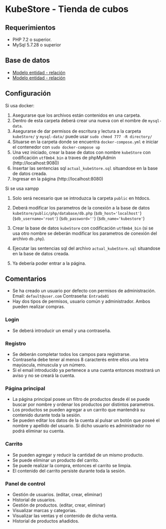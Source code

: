 # KubeStore - Tienda de cubos

## Requerimientos

- PHP 7.2 o superior.
- MySql 5.7.28 o superior

## Base de datos

- [Modelo entidad - relación ](diagrams/kubeStore.png)
- [Modelo entidad - relación ](uml/kubeStore_2.png)

## Configuración

Si usa docker:

1. Asegurarse que los archivos están contenidos en una carpeta.
2. Dentro de esta carpeta deberá crear una nueva con el nombre de `mysql-data`.
3. Asegurarse de dar permisos de escritura y lectura a la carpeta `kubeStore/` y `mysql-data/` puede usar `sudo chmod 777 -R directory/`
4. Situarse en la carpeta donde se encuentra `docker-compose.yml` e iniciar el contenedor con `sudo docker-compose up`
5. Una vez iniciado, crear la base de datos con nombre `kubeStore` con codificación `utf8mb4_bin` a traves de phpMyAdmin (http://localhost:9080)
6. Insertar las sentencias sql `actual_kubeStore.sql` situandose en la base de datos creada.
7. Ingresar en la página (http://localhost:8080)


Si se usa xampp
1. Solo será necesario que se introduzca la carpeta `public` en htdocs.
1. Deberá modificar los parametros de la conexión a la base de datos `kubeStore/public/php/database/db.php` (`$db_host='localhost'`) (`$db_username='root'`) (`$db_password=''`) (`$db_name='kubestore'`)

2. Crear la base de datos `kubeStore` con codificación `utf8mb4_bin` (si se usa otro nombre se deberán modificar los parametros de conexión del archivo `db.php`).
3. Ejecutar las sentencias sql del archivo `actual_kubeStore.sql` situandose en la base de datos creada. 
4. Ya debería poder entrar a la página.

## Comentarios

- Se ha creado un usuario por defecto con permisos de administración. Email: `default@user.com` Contraseña: `Entrada01`
- Hay dos tipos de permisos, usuario común y administrador. Ambos pueden realizar compras.

### Login
- Se deberá introducir un email y una contraseña.
### Registro
- Se deberán completar todos los campos para registrarse.
- Contraseña debe tener al menos 8 caracterés entre ellos una letra mayúscula, minuscula y un número.
- Si el email introducido ya pertenece a una cuenta entonces mostrará un aviso y no se creará la cuenta.
### Página principal 
- La página principal posee un filtro de productos desde él se puede buscar por nombre y ordenar los productos por distintos parametros.
- Los productos se pueden agregar a un carrito que mantendrá su contenido durante toda la sesión.
- Se pueden editar los datos de la cuenta al pulsar un botón que poseé el nombre y apellido del usuario. Si dicho usuario es administrador no podrá eliminar su cuenta.

### Carrito 

- Se pueden agregar y reducir la cantidad de un mismo producto.
- Se puede eliminar un producto del carrito.
- Se puede realizar la compra, entonces el carrito se limpia.
- El contenido del carrito persiste durante toda la sesión.

### Panel de control

- Gestión de usuarios. (editar, crear, eliminar)
- Historial de usuarios.
- Gestión de productos. (editar, crear, eliminar)
- Visualizar marcas y categorias. 
- Visualizar las ventas y el contenido de dicha venta.
- Historial de productos añadidos.

